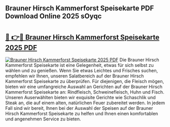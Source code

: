 ## Brauner Hirsch Kammerforst Speisekarte PDF Download Online 2025 sOyqc

# <h2><a href="http://gcari6k.nevu.top/?p=Brauner+Hirsch+Kammerforst+Speisekarte">🔗 👉🔴 Brauner Hirsch Kammerforst Speisekarte 2025 PDF</a></h2>

[![Brauner Hirsch Kammerforst Speisekarte 2025 PDF](https://i.imgur.com/dBaPXMq.png)](http://gcari6k.nevu.top/?p=Brauner+Hirsch+Kammerforst+Speisekarte)
Die Brauner Hirsch Kammerforst Speisekarte ist eine Gelegenheit, etwas für sich selbst zu wählen und zu genießen. Wenn Sie etwas Leichtes und Frisches suchen, empfehlen wir Ihnen, unseren Salatbereich auf der Brauner Hirsch Kammerforst Speisekarte zu überprüfen. Für diejenigen, die Fleisch mögen, bieten wir eine umfangreiche Auswahl an Gerichten auf der Brauner Hirsch Kammerforst Speisekarte an: Rindfleisch, Schweinefleisch, Huhn und Fisch. Unseren Auserwählten bieten wir exquisite Gerichte wie Schaschlik und Steak an, die auf einem alten, natürlichen Feuer zubereitet werden. In jedem Fall sind wir bereit, Ihnen bei der Auswahl der Speisen auf der Brauner Hirsch Kammerforst Speisekarte zu helfen und Ihnen einen komfortablen und angenehmen Service zu bieten.
